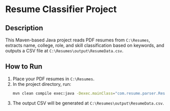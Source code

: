# Resume Classifier Project

## Description
This Maven-based Java project reads PDF resumes from `C:\Resumes`, extracts name, college, role, and skill classification based on keywords, and outputs a CSV file at `C:\Resumes\output\ResumeData.csv`.

## How to Run
1. Place your PDF resumes in `C:\Resumes`.
2. In the project directory, run:
   ```bash
   mvn clean compile exec:java -Dexec.mainClass="com.resume.parser.ResumeClassifier"
   ```
3. The output CSV will be generated at `C:\Resumes\output\ResumeData.csv`.
